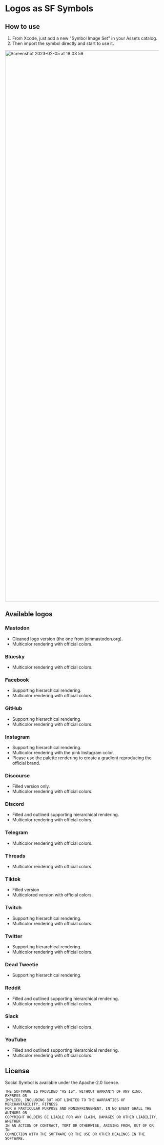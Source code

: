 # Logos as SF Symbols

## How to use

1. From Xcode, just add a new "Symbol Image Set" in your Assets catalog.
2. Then import the symbol directly and start to use it.

<img width="1806" alt="Screenshot 2023-02-05 at 18 03 59" src="https://user-images.githubusercontent.com/736246/216836517-91371c18-e8ed-4085-9a26-929a2ee185ca.png">

## Available logos

### Mastodon
- Cleaned logo version (the one from joinmastodon.org).
- Multicolor rendering with official colors.

### Bluesky
- Multicolor rendering with official colors.

### Facebook
- Supporting hierarchical rendering.
- Multicolor rendering with official colors.

### GitHub
- Supporting hierarchical rendering.
- Multicolor rendering with official colors.

### Instagram
- Supporting hierarchical rendering.
- Multicolor rendering with the pink Instagram color.
- Please use the palette rendering to create a gradient reproducing the official brand.

### Discourse
- Filled version only.
- Multicolor rendering with official colors.

### Discord
- Filled and outlined supporting hierarchical rendering.
- Multicolor rendering with official colors.

### Telegram
- Multicolor rendering with official colors.

### Threads
- Multicolor rendering with official colors.

### Tiktok
- Filled version
- Multicolored version with official colors.

### Twitch
- Supporting hierarchical rendering.
- Multicolor rendering with official colors.

### Twitter
- Supporting hierarchical rendering.
- Multicolor rendering with official colors.

### Dead Tweetie
- Supporting hierarchical rendering.

### Reddit
- Filled and outlined supporting hierarchical rendering.
- Multicolor rendering with official colors.

### Slack
- Multicolor rendering with official colors.

### YouTube
- Filled and outlined supporting hierarchical rendering.
- Multicolor rendering with official colors.

## License
Social Symbol is available under the Apache-2.0 license.


    THE SOFTWARE IS PROVIDED "AS IS", WITHOUT WARRANTY OF ANY KIND, EXPRESS OR
    IMPLIED, INCLUDING BUT NOT LIMITED TO THE WARRANTIES OF MERCHANTABILITY, FITNESS
    FOR A PARTICULAR PURPOSE AND NONINFRINGEMENT. IN NO EVENT SHALL THE AUTHORS OR
    COPYRIGHT HOLDERS BE LIABLE FOR ANY CLAIM, DAMAGES OR OTHER LIABILITY, WHETHER
    IN AN ACTION OF CONTRACT, TORT OR OTHERWISE, ARISING FROM, OUT OF OR IN
    CONNECTION WITH THE SOFTWARE OR THE USE OR OTHER DEALINGS IN THE SOFTWARE.
